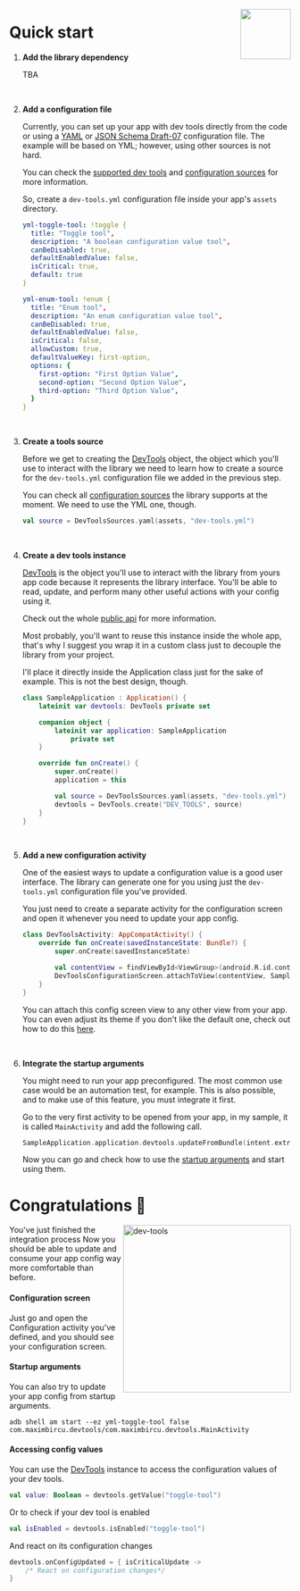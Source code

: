[<img width="90" align="right" src="https://user-images.githubusercontent.com/12527390/80737506-4ae3a700-8b1c-11ea-92b7-a137982595ea.png"/>](#)

# Quick start 

1. **Add the library dependency**

    TBA

<br />

2. **Add a configuration file**

    Currently, you can set up your app with dev tools directly from the code or using a [YAML](https://yaml.org/) or [JSON Schema Draft-07](https://json-schema.org/draft-07/json-schema-validation.html) configuration file.
    The example will be based on YML; however, using other sources is not hard. 
    
    You can check the [supported dev tools](../documentation.md#supported-dev-tools) and [configuration sources](../documentation.md#configuration-sources) for more information.
    
    So, create a `dev-tools.yml` configuration file inside your app's `assets` directory.
    
    ```yaml
    yml-toggle-tool: !toggle {
      title: "Toggle tool",
      description: "A boolean configuration value tool",
      canBeDisabled: true,
      defaultEnabledValue: false,
      isCritical: true,
      default: true
    }
    
    yml-enum-tool: !enum {
      title: "Enum tool",
      description: "An enum configuration value tool",
      canBeDisabled: true,
      defaultEnabledValue: false,
      isCritical: false,
      allowCustom: true,
      defaultValueKey: first-option,
      options: {
        first-option: "First Option Value",
        second-option: "Second Option Value",
        third-option: "Third Option Value",
      }
    }
    ```
   
<br />

3. **Create a tools source**

    Before we get to creating the [DevTools](../../devtools/common/src/commonMain/kotlin/com/maximbircu/devtools/common/DevTools.kt) object, the object which you'll use to interact with the library we need to learn how to create a source for the `dev-tools.yml` configuration file we added in the previous step.
    
    You can check all [configuration sources](../documentation.md#configuration-sources) the library supports at the moment. We need to use the YML one, though.
    
    ```kotlin
    val source = DevToolsSources.yaml(assets, "dev-tools.yml")
    ```

<br />

4. **Create a dev tools instance**
    
    [DevTools](../../devtools/common/src/commonMain/kotlin/com/maximbircu/devtools/common/DevTools.kt) is the object you'll use to interact with the library from yours app code because it represents the library interface.
    You'll be able to read, update, and perform many other useful actions with your config using it.
    
    Check out the whole [public api](../documentation.md#public-api) for more information.
    
    Most probably, you'll want to reuse this instance inside the whole app, that's why I suggest you wrap it in a custom class just to decouple the library from your project.
    
    I'll place it directly inside the Application class just for the sake of example. This is not the best design, though.
    
    ```Kotlin
    class SampleApplication : Application() {
        lateinit var devtools: DevTools private set
    
        companion object {
            lateinit var application: SampleApplication
                private set
        }
    
        override fun onCreate() {
            super.onCreate()
            application = this
    
            val source = DevToolsSources.yaml(assets, "dev-tools.yml")
            devtools = DevTools.create("DEV_TOOLS", source)
        }
    }
    ```

<br />

5. **Add a new configuration activity**

    One of the easiest ways to update a configuration value is a good user interface. 
    The library can generate one for you using just the `dev-tools.yml` configuration file you've provided.
    
    You just need to create a separate activity for the configuration screen and open it whenever you need to update your app config.
    
    ```Kotlin
    class DevToolsActivity: AppCompatActivity() {
        override fun onCreate(savedInstanceState: Bundle?) {
            super.onCreate(savedInstanceState)
    
            val contentView = findViewById<ViewGroup>(android.R.id.content)
            DevToolsConfigurationScreen.attachToView(contentView, SampleApplication.application.devtools)
        }
    }
    ```
    You can attach this config screen view to any other view from your app.
    You can even adjust its theme if you don't like the default one, check out how to do this [here](../configscreen/android-config-screen.md).

<br />

6. **Integrate the startup arguments**

    You might need to run your app preconfigured. The most common use case would be an automation test, for example. 
    This is also possible, and to make use of this feature, you must integrate it first.
    
    Go to the very first activity to be opened from your app, in my sample, it is called `MainActivity` and add the following call.
    ```Kotlin
    SampleApplication.application.devtools.updateFromBundle(intent.extras)
    ```
   
   Now you can go and check how to use the [startup arguments](../startuparguments/android-startup-arguments.md) and start using them.

# Congratulations 🎉 
<img width="300" alt="dev-tools" align="right" src="https://user-images.githubusercontent.com/12527390/80519661-feb82b80-8990-11ea-8a6a-07e0d62a1aac.png"/>

You've just finished the integration process Now you should be able to update and consume your app config way more comfortable than before.

#### Configuration screen

Just go and open the Configuration activity you've defined, and you should see your configuration screen.

#### Startup arguments

You can also try to update your app config from startup arguments.

```shell script
adb shell am start --ez yml-toggle-tool false com.maximbircu.devtools/com.maximbircu.devtools.MainActivity
```

#### Accessing config values

You can use the [DevTools](../../devtools/common/src/commonMain/kotlin/com/maximbircu/devtools/common/DevTools.kt) instance to access the configuration values of your dev tools.
```kotlin
val value: Boolean = devtools.getValue("toggle-tool")
```

Or to check if your dev tool is enabled

```kotlin
val isEnabled = devtools.isEnabled("toggle-tool")
```

And react on its configuration changes

```kotlin
devtools.onConfigUpdated = { isCriticalUpdate -> 
    /* React on configuration changes*/ 
}
```
